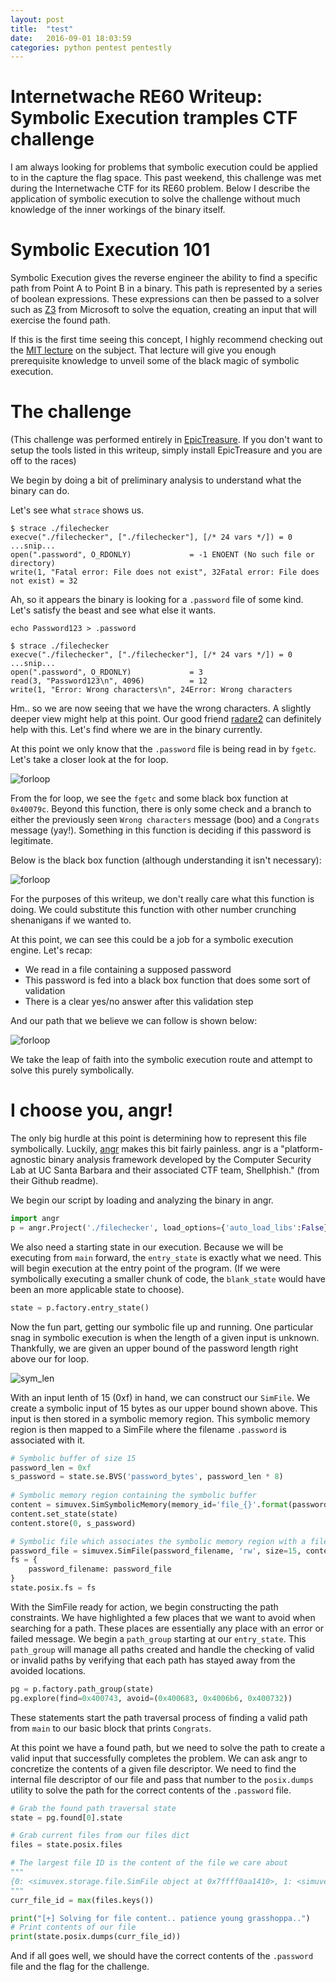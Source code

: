 ```yaml
---
layout: post
title:  "test"
date:   2016-09-01 18:03:59
categories: python pentest pentestly
---
```


# Internetwache RE60 Writeup: Symbolic Execution tramples CTF challenge

I am always looking for problems that symbolic execution could be applied to in the capture the flag space. This past weekend, this challenge was met during the Internetwache CTF for its RE60 problem. Below I describe the application of symbolic execution to solve the challenge without much knowledge of the inner workings of the binary itself.

# Symbolic Execution 101

Symbolic Execution gives the reverse engineer the ability to find a specific path from Point A to Point B in a binary. This path is represented by a series of boolean expressions. These expressions can then be passed to a solver such as [Z3](https://z3.codeplex.com/) from Microsoft to solve the equation, creating an input that will exercise the found path.

If this is the first time seeing this concept, I highly recommend checking out the [MIT lecture](https://www.youtube.com/watch?v=mffhPgsl8Ws) on the subject. That lecture will give you enough prerequisite knowledge to unveil some of the black magic of symbolic execution.

# The challenge

(This challenge was performed entirely in [EpicTreasure](https://github.com/praetorian-inc/epictreasure). If you don't want to setup the tools listed in this writeup, simply install EpicTreasure and you are off to the races)

We begin by doing a bit of preliminary analysis to understand what the binary can do.

Let's see what `strace` shows us.

```
$ strace ./filechecker
execve("./filechecker", ["./filechecker"], [/* 24 vars */]) = 0
...snip...
open(".password", O_RDONLY)             = -1 ENOENT (No such file or directory)
write(1, "Fatal error: File does not exist", 32Fatal error: File does not exist) = 32
```

Ah, so it appears the binary is looking for a `.password` file of some kind. Let's satisfy the beast and see what else it wants.

```
echo Password123 > .password
```

```
$ strace ./filechecker
execve("./filechecker", ["./filechecker"], [/* 24 vars */]) = 0
...snip...
open(".password", O_RDONLY)             = 3
read(3, "Password123\n", 4096)          = 12
write(1, "Error: Wrong characters\n", 24Error: Wrong characters
```

Hm.. so we are now seeing that we have the wrong characters. A slightly deeper view might help at this point. Our good friend [radare2](https://github.com/radare/radare2) can definitely help with this. Let's find where we are in the binary currently.

<script type="text/javascript" src="https://asciinema.org/a/17uh0mbe4lq4ry6i0xbvwrcjl.js" id="asciicast-17uh0mbe4lq4ry6i0xbvwrcjl" async></script>

At this point we only know that the `.password` file is being read in by `fgetc`. Let's take a closer look at the for loop.

![forloop](/assets/images/ctf-symbolic/1_for_loop.png)

From the for loop, we see the `fgetc` and some black box function at `0x40079c`. Beyond this function, there is only some check and a branch to either the previously seen `Wrong characters` message (boo) and a `Congrats` message (yay!). Something in this function is deciding if this password is legitimate.

Below is the black box function (although understanding it isn't necessary):

![forloop](/assets/images/ctf-symbolic/2_blackbox.png)

For the purposes of this writeup, we don't really care what this function is doing. We could substitute this function with other number crunching shenanigans if we wanted to.

At this point, we can see this could be a job for a symbolic execution engine. Let's recap:

* We read in a file containing a supposed password
* This password is fed into a black box function that does some sort of validation
* There is a clear yes/no answer after this validation step

And our path that we believe we can follow is shown below:

![forloop](/assets/images/ctf-symbolic/3_path.png)

We take the leap of faith into the symbolic execution route and attempt to solve this purely symbolically.

# I choose you, angr!

The only big hurdle at this point is determining how to represent this file symbolically. Luckily, [angr](https://github.com/angr/angr) makes this bit fairly painless. angr is a "platform-agnostic binary analysis framework developed by the Computer Security Lab at UC Santa Barbara and their associated CTF team, Shellphish." (from their Github readme).

We begin our script by loading and analyzing the binary in angr.

```python
import angr
p = angr.Project('./filechecker', load_options={'auto_load_libs':False})
```

We also need a starting state in our execution. Because we will be executing from `main` forward, the `entry_state` is exactly what we need. This will begin execution at the entry point of the program. (If we were symbolically executing a smaller chunk of code, the `blank_state` would have been an more applicable state to choose).

```python
state = p.factory.entry_state()
```

Now the fun part, getting our symbolic file up and running. One particular snag in symbolic execution is when the length of a given input is unknown. Thankfully, we are given an upper bound of the password length right above our for loop.

![sym_len](/assets/images/ctf-symbolic/4_filesize.png)

With an input lenth of 15 (0xf) in hand, we can construct our `SimFile`. We create a symbolic input of 15 bytes as our upper bound shown above. This input is then stored in a symbolic memory region. This symbolic memory region is then mapped to a SimFile where the filename `.password` is associated with it.

```python
# Symbolic buffer of size 15
password_len = 0xf
s_password = state.se.BVS('password_bytes', password_len * 8)
    
# Symbolic memory region containing the symbolic buffer
content = simuvex.SimSymbolicMemory(memory_id='file_{}'.format(password_filename))
content.set_state(state)
content.store(0, s_password)

# Symbolic file which associates the symbolic memory region with a filename
password_file = simuvex.SimFile(password_filename, 'rw', size=15, content=content)
fs = {
    password_filename: password_file
}
state.posix.fs = fs
```

With the SimFile ready for action, we begin constructing the path constraints. We have highlighted a few places that we want to avoid when searching for a path. These places are essentially any place with an error or failed message. We begin a `path_group` starting at our `entry_state`. This `path_group` will manage all paths created and handle the checking of valid or invalid paths by verifying that each path has stayed away from the avoided locations.

```python
pg = p.factory.path_group(state)
pg.explore(find=0x400743, avoid=(0x400683, 0x4006b6, 0x400732))
```

These statements start the path traversal process of finding a valid path from `main` to our basic block that prints `Congrats`.

At this point we have a found path, but we need to solve the path to create a valid input that successfully completes the problem. We can ask angr to concretize the contents of a given file descriptor. We need to find the internal file descriptor of our file and pass that number to the `posix.dumps` utility to solve the path for the correct contents of the `.password` file.

```python
# Grab the found path traversal state
state = pg.found[0].state

# Grab current files from our files dict
files = state.posix.files

# The largest file ID is the content of the file we care about
"""
{0: <simuvex.storage.file.SimFile object at 0x7ffff0aa1410>, 1: <simuvex.storage.file.SimFile object at 0x7ffff0aa1690>, 2: <simuvex.storage.file.SimFile object at 0x7ffff0aa1910>, 3: <simuvex.storage.file.SimFile object at 0x7ffff5694960>, 4: <simuvex.storage.file.SimFile object at 0x7ffff5694960>, 3221227200L: <simuvex.storage.file.SimFile object at 0x7ffff089f5f0>}
"""
curr_file_id = max(files.keys())

print("[+] Solving for file content.. patience young grasshoppa..")
# Print contents of our file
print(state.posix.dumps(curr_file_id))
```

And if all goes well, we should have the correct contents of the `.password` file and the flag for the challenge.

<script type="text/javascript" src="https://asciinema.org/a/05f4ct14u50sukk8f49gui9w4.js" id="asciicast-05f4ct14u50sukk8f49gui9w4" async></script>
